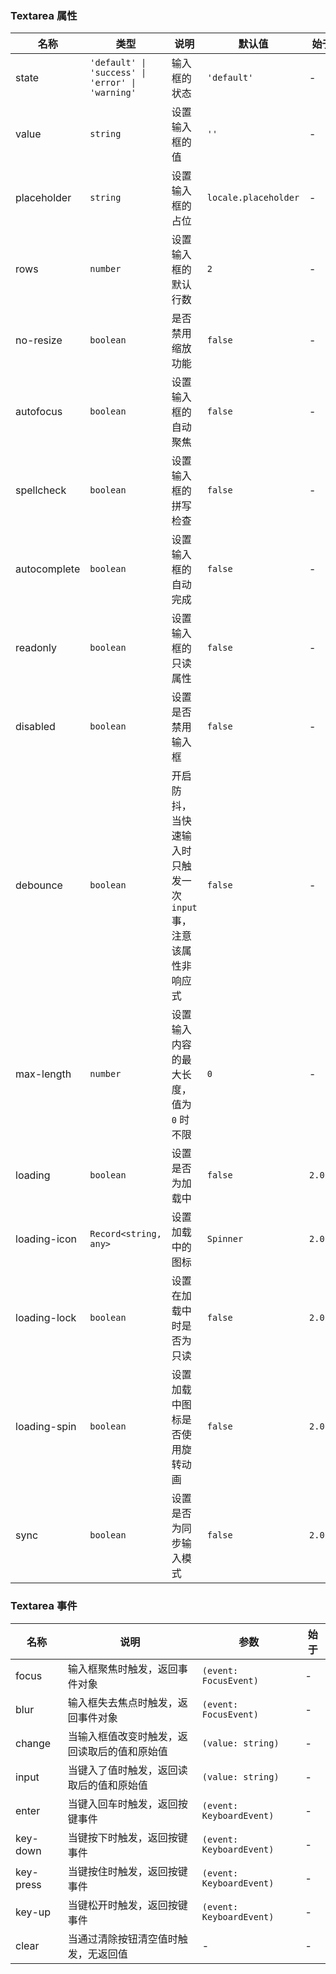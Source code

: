 ### Textarea 属性

| 名称         | 类型                                             | 说明                                                            | 默认值               | 始于    |
| ------------ | ------------------------------------------------ | --------------------------------------------------------------- | -------------------- | ------- |
| state        | `'default' \| 'success' \| 'error' \| 'warning'` | 输入框的状态                                                    | `'default'`          | -       |
| value        | `string`                                         | 设置输入框的值                                                  | `''`                 | -       |
| placeholder  | `string`                                         | 设置输入框的占位                                                | `locale.placeholder` | -       |
| rows         | `number`                                         | 设置输入框的默认行数                                            | `2`                  | -       |
| no-resize    | `boolean`                                        | 是否禁用缩放功能                                                | `false`              | -       |
| autofocus    | `boolean`                                        | 设置输入框的自动聚焦                                            | `false`              | -       |
| spellcheck   | `boolean`                                        | 设置输入框的拼写检查                                            | `false`              | -       |
| autocomplete | `boolean`                                        | 设置输入框的自动完成                                            | `false`              | -       |
| readonly     | `boolean`                                        | 设置输入框的只读属性                                            | `false`              | -       |
| disabled     | `boolean`                                        | 设置是否禁用输入框                                              | `false`              | -       |
| debounce     | `boolean`                                        | 开启防抖，当快速输入时只触发一次 `input` 事，注意该属性非响应式 | `false`              | -       |
| max-length   | `number`                                         | 设置输入内容的最大长度，值为 `0` 时不限                         | `0`                  | -       |
| loading      | `boolean`                                        | 设置是否为加载中                                                | `false`              | `2.0.0` |
| loading-icon | `Record<string, any>`                            | 设置加载中的图标                                                | `Spinner`            | `2.0.0` |
| loading-lock | `boolean`                                        | 设置在加载中时是否为只读                                        | `false`              | `2.0.0` |
| loading-spin | `boolean`                                        | 设置加载中图标是否使用旋转动画                                  | `false`              | `2.0.0` |
| sync         | `boolean`                                        | 设置是否为同步输入模式                                          | `false`              | `2.0.6` |

### Textarea 事件

| 名称      | 说明                                         | 参数                     | 始于 |
| --------- | -------------------------------------------- | ------------------------ | ---- |
| focus     | 输入框聚焦时触发，返回事件对象               | `(event: FocusEvent)`    | -    |
| blur      | 输入框失去焦点时触发，返回事件对象           | `(event: FocusEvent)`    | -    |
| change    | 当输入框值改变时触发，返回读取后的值和原始值 | `(value: string)`        | -    |
| input     | 当键入了值时触发，返回读取后的值和原始值     | `(value: string)`        | -    |
| enter     | 当键入回车时触发，返回按键事件               | `(event: KeyboardEvent)` | -    |
| key-down  | 当键按下时触发，返回按键事件                 | `(event: KeyboardEvent)` | -    |
| key-press | 当键按住时触发，返回按键事件                 | `(event: KeyboardEvent)` | -    |
| key-up    | 当键松开时触发，返回按键事件                 | `(event: KeyboardEvent)` | -    |
| clear     | 当通过清除按钮清空值时触发，无返回值         | -                        | -    |
